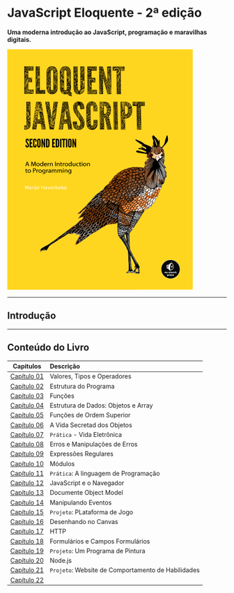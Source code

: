 # JavaScript Eloquente - 2ª edição

**Uma moderna introdução ao JavaScript, programação e maravilhas digitais.**

![JavaScript Eloquente](./.github/eloq-js.png)

---

## Introdução

---

## Conteúdo do Livro

|        Capitulos        | Descrição                                          |
| :---------------------: | :------------------------------------------------- |
| [Capítulo 01](./cap01/) | Valores, Tipos e Operadores                        |
| [Capítulo 02](./cap02/) | Estrutura do Programa                              |
| [Capítulo 03](/cap03/)  | Funções                                            |
| [Capítulo 04](./cap04/) | Estrutura de Dados: Objetos e Array                |
| [Capítulo 05](./cap05/) | Funções de Ordem Superior                          |
| [Capítulo 06](./cap06/) | A Vida Secretad dos Objetos                        |
| [Capítulo 07](./cap07/) | `Prática` - Vida Eletrônica                        |
| [Capítulo 08](./cap08/) | Erros e Manipulações de Erros                      |
| [Capítulo 09](./cap09/) | Expressões Regulares                               |
| [Capítulo 10](./cap10/) | Módulos                                            |
|     [Capítulo 11]()     | `Prática`: A linguagem de Programação              |
|     [Capítulo 12]()     | JavaScript e o Navegador                           |
|     [Capítulo 13]()     | Documente Object Model                             |
|     [Capítulo 14]()     | Manipulando Eventos                                |
|     [Capítulo 15]()     | `Projeto`: PLataforma de Jogo                      |
|     [Capítulo 16]()     | Desenhando no Canvas                               |
|     [Capítulo 17]()     | HTTP                                               |
|     [Capítulo 18]()     | Formulários e Campos Formulários                   |
|     [Capítulo 19]()     | `Projeto`: Um Programa de Pintura                  |
|     [Capítulo 20]()     | Node.js                                            |
|     [Capítulo 21]()     | `Projeto`: Website de Comportamento de Habilidades |
|     [Capítulo 22]()     |                                                    |
